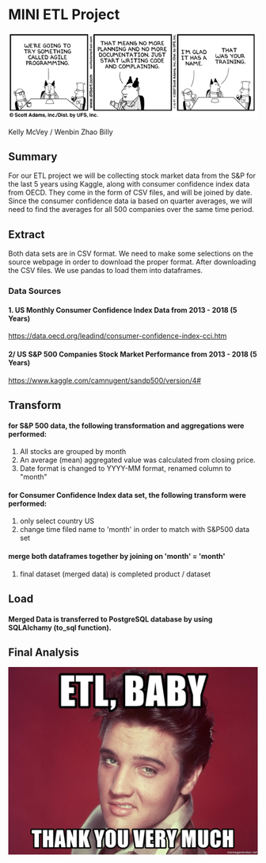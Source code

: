 # MINI ETL Project 
![load image](image.gif)

Kelly McVey / Wenbin Zhao Billy


## Summary
For our ETL project we will be collecting stock market data from the S&P for the last 5 years using Kaggle, along with consumer confidence index data from OECD. They come in the form of CSV files, and will be joined by date. Since the consumer confidence data ia based on quarter averages, we will need to find the averages for all 500 companies over the same time period. 

## Extract
Both data sets are in CSV format. We need to make some selections on the source webpage in order to download the proper format.
After downloading the CSV files. We use pandas to load them into dataframes.

### Data Sources
#### 1. US Monthly Consumer Confidence Index Data from 2013 - 2018 (5 Years)
https://data.oecd.org/leadind/consumer-confidence-index-cci.htm

#### 2/ US S&P 500 Companies Stock Market Performance from 2013 - 2018 (5 Years)
https://www.kaggle.com/camnugent/sandp500/version/4#


## Transform
#### for S&P 500 data, the following transformation and aggregations were performed:
1. All stocks are grouped by month
2. An average (mean) aggregated value was calculated from closing price.
3. Date format is changed to YYYY-MM format, renamed column to "month"

#### for Consumer Confidence Index data set, the following transform were performed:
1. only select country US
2. change time filed name to 'month' in order to match with S&P500 data set

#### merge both dataframes together by joining on 'month' = 'month'
1. final dataset (merged data) is completed product / dataset


## Load
#### Merged Data is transferred to PostgreSQL database by using SQLAlchamy (to_sql function).


## Final Analysis
<img src="etl-baby.jpg" alt="baby" width="550"/>
